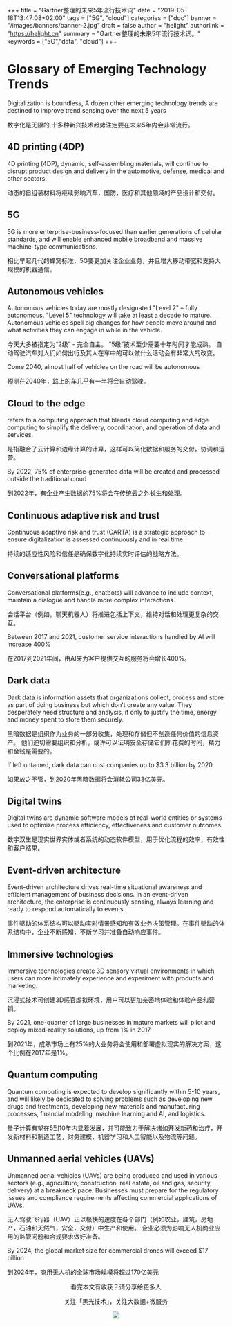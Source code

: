 +++
title = "Gartner整理的未来5年流行技术词"
date = "2019-05-18T13:47:08+02:00"
tags = ["5G", "cloud"]
categories = ["doc"]
banner = "/images/banners/banner-2.jpg"
draft = false
author = "helight"
authorlink = "https://helight.cn"
summary = "Gartner整理的未来5年流行技术词。"
keywords = ["5G","data", "cloud"]
+++

# Glossary of Emerging Technology Trends
Digitalization is boundless, A dozen other emerging technology trends are destined to improve trend sensing over the next 5 years

数字化是无限的,十多种新兴技术趋势注定要在未来5年内会非常流行。

## 4D printing (4DP)
4D printing (4DP), dynamic, self-assembling materials, will continue to disrupt product design and delivery in the automotive, defense, medical and other sectors.

动态的自组装材料将继续影响汽车，国防，医疗和其他领域的产品设计和交付。

## 5G
5G is more enterprise-business-focused than earlier generations of cellular standards, and will enable enhanced mobile broadband and massive machine-type communications.

相比早起几代的蜂窝标准，5G要更加关注企业业务，并且增大移动带宽和支持大规模的机器通信。

## Autonomous vehicles 
Autonomous vehicles today are mostly designated "Level 2" –
fully autonomous. "Level 5" technology will take at least a decade to mature. Autonomous vehicles spell big changes for how people move around and what activities they can engage in while in the vehicle.

今天大多被指定为“2级” - 完全自主。 “5级”技术至少需要十年时间才能成熟。 自动驾驶汽车对人们如何出行及其人在车中的可以做什么活动会有非常大的改变。

Come 2040, almost half of vehicles on the road will be autonomous

预测在2040年，路上的车几乎有一半将会自动驾驶。

## Cloud to the edge
refers to a computing approach that blends cloud computing and edge computing to simplify the delivery, coordination, and operation of data and services.

是指融合了云计算和边缘计算的计算，这样可以简化数据和服务的交付，协调和运营。

By 2022, 75% of enterprise-generated data will be created and processed outside the traditional cloud

到2022年，有企业产生数据的75%将会在传统云之外长生和处理。

## Continuous adaptive risk and trust
Continuous adaptive risk and trust (CARTA) is a strategic approach to ensure digitalization is assessed continuously and in real time.

持续的适应性风险和信任是确保数字化持续实时评估的战略方法。

## Conversational platforms
Conversational platforms(e.g., chatbots) will advance to include context, maintain a dialogue and handle more complex interactions. 

会话平台（例如，聊天机器人）将推进包括上下文，维持对话和处理更复杂的交互。

Between 2017 and 2021, customer service interactions handled by AI will increase 400%

在2017到2021年间，由AI来为客户提供交互的服务将会增长400%。
 
## Dark data
Dark data is information assets that organizations collect, process and store as part of doing business but which don't create any value. They desperately need structure and analysis, if only to justify the time, energy and money spent to store them securely.

黑暗数据是组织作为业务的一部分收集，处理和存储但不创造任何价值的信息资产。 他们迫切需要组织和分析，或许可以证明安全存储它们所花费的时间，精力和金钱是需要的。

If left untamed, dark data can cost companies up to $3.3 billion by 2020

如果放之不管，到2020年黑暗数据将会消耗公司33亿美元。

## Digital twins
Digital twins are dynamic software models of real-world entities or systems used to optimize process efficiency, effectiveness and customer outcomes.

数字双生是现实世界实体或者系统的动态软件模型，用于优化流程的效率，有效性和客户结果。

## Event-driven architecture 
Event-driven architecture drives real-time situational awareness and efficient management of business decisions. In an event-driven architecture, the enterprise is continuously sensing, always learning and ready to respond automatically to events.

事件驱动的体系结构可以驱动实时情景感知和有效业务决策管理。在事件驱动的体系结构中，企业不断感知，不断学习并准备自动响应事件。

## Immersive technologies
Immersive technologies create 3D sensory virtual environments in which users can more intimately experience and experiment with products and marketing.

沉浸式技术可创建3D感官虚拟环境，用户可以更加亲密地体验和体验产品和营销。

By 2021, one-quarter of large businesses in mature markets will pilot and deploy mixed-reality solutions, up from 1% in 2017

到2021年，成熟市场上有25%的大业务将会使用和部署虚拟现实的解决方案，这个比例在2017年是1%。

## Quantum computing
Quantum computing is expected to develop significantly within 5-10 years, and will likely be dedicated to solving problems such as developing new drugs and treatments, developing new materials and manufacturing processes, financial modeling, machine learning and AI, and logistics.

量子计算有望在5到10年内显着发展，并可能致力于解决诸如开发新药和治疗，开发新材料和制造工艺，财务建模，机器学习和人工智能以及物流等问题。

## Unmanned aerial vehicles (UAVs)
Unmanned aerial vehicles (UAVs) are being produced and used in various sectors (e.g., agriculture, construction, real estate, oil and gas, security, delivery) at a breakneck pace. Businesses must prepare for the regulatory issues and compliance requirements affecting commercial applications of UAVs.

无人驾驶飞行器（UAV）正以极快的速度在各个部门（例如农业，建筑，房地产，石油和天然气，安全，交付）中生产和使用。 企业必须为影响无人机商业应用的监管问题和合规要求做好准备。

By 2024, the global market size for commercial drones will exceed $17 billion

到2024年，商用无人机的全球市场规模将超过170亿美元

<center>
看完本文有收获？请分享给更多人

关注「黑光技术」，关注大数据+微服务

![](/images/qrcode_helight_tech.jpg)
</center>